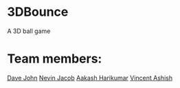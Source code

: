 # 3DBounce
A 3D ball game


# Team members:
[Dave John](https://github.com/davejon1337)
[Nevin Jacob](https://github.com/SpeedBlast48)
[Aakash Harikumar](https://github.com/AakashHarikumar)
[Vincent Ashish](https://github.com/vincentashish)

